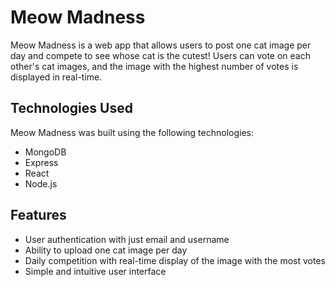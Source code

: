 # Meow Madness

Meow Madness is a web app that allows users to post one cat image per day and compete to see whose cat is the cutest! Users can vote on each other's cat images, and the image with the highest number of votes is displayed in real-time.

## Technologies Used

Meow Madness was built using the following technologies:

- MongoDB
- Express
- React
- Node.js

## Features

- User authentication with just email and username
- Ability to upload one cat image per day
- Daily competition with real-time display of the image with the most votes
- Simple and intuitive user interface
